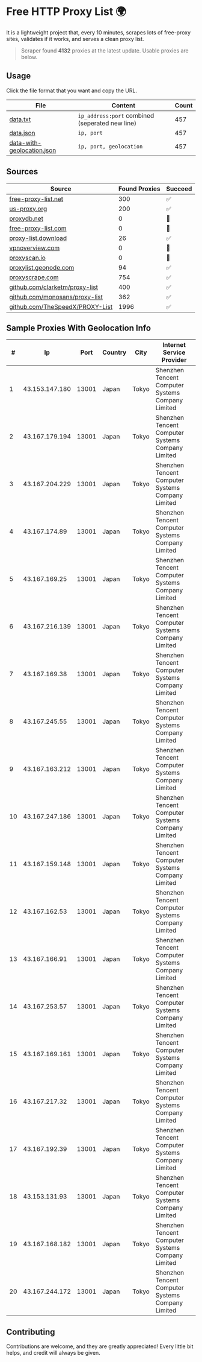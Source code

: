 
# Free HTTP Proxy List 🌍

It is a lightweight project that, every 10 minutes, scrapes lots of free-proxy sites, validates if it works, and serves a clean proxy list.


> Scraper found **4132** proxies at the latest update. Usable proxies are below.

## Usage

Click the file format that you want and copy the URL.


|File|Content|Count|
|----|-------|-----|
|[data.txt](https://raw.githubusercontent.com/themiralay/Proxy-List-World/master/data.txt)|`ip_address:port` combined (seperated new line)|457|
|[data.json](https://raw.githubusercontent.com/themiralay/Proxy-List-World/master/data.json)|`ip, port`|457|
|[data-with-geolocation.json](https://raw.githubusercontent.com/themiralay/Proxy-List-World/master/data-with-geolocation.json)|`ip, port, geolocation`|457|

## Sources

|Source|Found Proxies|Succeed|
|------|-------------|-------|
|[free-proxy-list.net](https://free-proxy-list.net)|300|✅|
|[us-proxy.org](https://www.us-proxy.org)|200|✅|
|[proxydb.net](http://proxydb.net)|0|🚫|
|[free-proxy-list.com](https://free-proxy-list.com/?page=&port=&type%5B%5D=http&type%5B%5D=https&up_time=0&search=Search)|0|🚫|
|[proxy-list.download](https://www.proxy-list.download/HTTP)|26|✅|
|[vpnoverview.com](https://vpnoverview.com/privacy/anonymous-browsing/free-proxy-servers)|0|🚫|
|[proxyscan.io](https://www.proxyscan.io)|0|🚫|
|[proxylist.geonode.com](https://proxylist.geonode.com/api/proxy-list?limit=300&page=1&sort_by=lastChecked&sort_type=desc&protocols=http,https)|94|✅|
|[proxyscrape.com](https://api.proxyscrape.com/v2/?request=displayproxies&protocol=http&timeout=10000&country=all&ssl=all&anonymity=all)|754|✅|
|[github.com/clarketm/proxy-list](https://raw.githubusercontent.com/clarketm/proxy-list/master/proxy-list-raw.txt)|400|✅|
|[github.com/monosans/proxy-list](https://raw.githubusercontent.com/monosans/proxy-list/main/proxies/http.txt)|362|✅|
|[github.com/TheSpeedX/PROXY-List](https://raw.githubusercontent.com/TheSpeedX/PROXY-List/master/http.txt)|1996|✅|


## Sample Proxies With Geolocation Info

|#|Ip|Port|Country|City|Internet Service Provider|
|-|--|----|-------|----|-------------------------|
|1|43.153.147.180|13001|Japan|Tokyo|Shenzhen Tencent Computer Systems Company Limited|
|2|43.167.179.194|13001|Japan|Tokyo|Shenzhen Tencent Computer Systems Company Limited|
|3|43.167.204.229|13001|Japan|Tokyo|Shenzhen Tencent Computer Systems Company Limited|
|4|43.167.174.89|13001|Japan|Tokyo|Shenzhen Tencent Computer Systems Company Limited|
|5|43.167.169.25|13001|Japan|Tokyo|Shenzhen Tencent Computer Systems Company Limited|
|6|43.167.216.139|13001|Japan|Tokyo|Shenzhen Tencent Computer Systems Company Limited|
|7|43.167.169.38|13001|Japan|Tokyo|Shenzhen Tencent Computer Systems Company Limited|
|8|43.167.245.55|13001|Japan|Tokyo|Shenzhen Tencent Computer Systems Company Limited|
|9|43.167.163.212|13001|Japan|Tokyo|Shenzhen Tencent Computer Systems Company Limited|
|10|43.167.247.186|13001|Japan|Tokyo|Shenzhen Tencent Computer Systems Company Limited|
|11|43.167.159.148|13001|Japan|Tokyo|Shenzhen Tencent Computer Systems Company Limited|
|12|43.167.162.53|13001|Japan|Tokyo|Shenzhen Tencent Computer Systems Company Limited|
|13|43.167.166.91|13001|Japan|Tokyo|Shenzhen Tencent Computer Systems Company Limited|
|14|43.167.253.57|13001|Japan|Tokyo|Shenzhen Tencent Computer Systems Company Limited|
|15|43.167.169.161|13001|Japan|Tokyo|Shenzhen Tencent Computer Systems Company Limited|
|16|43.167.217.32|13001|Japan|Tokyo|Shenzhen Tencent Computer Systems Company Limited|
|17|43.167.192.39|13001|Japan|Tokyo|Shenzhen Tencent Computer Systems Company Limited|
|18|43.153.131.93|13001|Japan|Tokyo|Shenzhen Tencent Computer Systems Company Limited|
|19|43.167.168.182|13001|Japan|Tokyo|Shenzhen Tencent Computer Systems Company Limited|
|20|43.167.244.172|13001|Japan|Tokyo|Shenzhen Tencent Computer Systems Company Limited|



## Contributing

Contributions are welcome, and they are greatly appreciated! Every
little bit helps, and credit will always be given.


